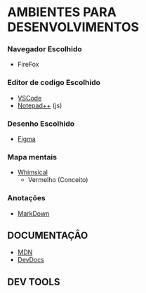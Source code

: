 # AMBIENTES PARA DESENVOLVIMENTOS

### Navegador Escolhido
- FireFox

### Editor de codigo Escolhido
- [VSCode][def]
- [Notepad++](https://code.visualstudio.com/) (js)

### Desenho Escolhido
- [Figma](https://www.figma.com/files/team/1405563629937819613/recents-and-sharing?fuid=1405563625928183738)

### Mapa mentais
- [Whimsical](https://whimsical.com/)
    - Vermelho (Conceito)

### Anotações
- [MarkDown](https://docs.github.com/pt/get-started/writing-on-github/getting-started-with-writing-and-formatting-on-github/basic-writing-and-formatting-syntax)

## DOCUMENTAÇÂO
- [MDN](https://developer.mozilla.org/pt-BR/)
- [DevDocs](https://devdocs.io/)

## DEV TOOLS

[def]: https://notepad-plus-plus.org/downloads/